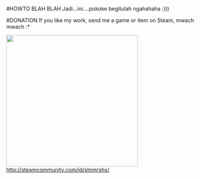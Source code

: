 #HOWTO BLAH BLAH
Jadi...ini....pokoke begitulah ngahahaha :)))


#DONATION
If you like my work, send me a game or item on Steam, mwach mwach :*

<a href="http://steamcommunity.com/id/stnmrshx/" target="_blank">
  <img src="https://cloud.githubusercontent.com/assets/1851678/14588340/5653fb72-04f1-11e6-8617-2ab73a4c6132.png" width="350"/>
</a>

<a href="http://steamcommunity.com/id/stnmrshx/" target="_blank">
  http://steamcommunity.com/id/stnmrshx/
</a>

